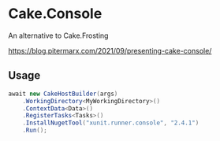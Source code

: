 ﻿# Cake.Console

An alternative to Cake.Frosting

https://blog.pitermarx.com/2021/09/presenting-cake-console/

## Usage

```cs
await new CakeHostBuilder(args)
    .WorkingDirectory<MyWorkingDirectory>()
    .ContextData<Data>()
    .RegisterTasks<Tasks>()
    .InstallNugetTool("xunit.runner.console", "2.4.1")
    .Run();
```
